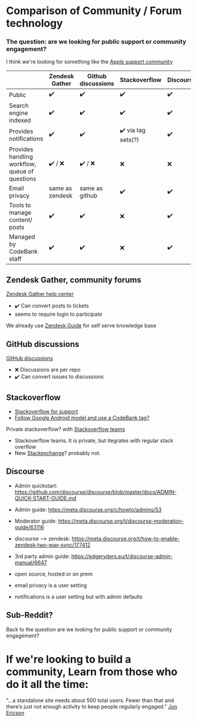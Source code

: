 
# Comparison of Community / Forum technology


### The question:  are we looking for public support or community engagement?
I think we're looking for something like the [Apple support community](https://discussions.apple.com)


|                                                | Zendesk Gather           | Github discussions       | Stackoverflow                      | Discourse          |
| ---------------------------------------------- | ------------------------ | ------------------------ | ---------------------------------- | ------------------ |
| Public                                         | :heavy_check_mark:       | :heavy_check_mark:       | :heavy_check_mark:                 | :heavy_check_mark: |
| Search engine indexed                          | :heavy_check_mark:       | :heavy_check_mark:       | :heavy_check_mark:                 | :heavy_check_mark: |
| Provides notifications                         | :heavy_check_mark:       | :heavy_check_mark:       | :heavy_check_mark: via tag sets(?) | :heavy_check_mark: |
| Provides handling workflow, queue of questions | :heavy_check_mark: / :x: | :heavy_check_mark: / :x: | :x:                                | :x:                |
| Email privacy                                  | same as zendesk          | same as github           | :heavy_check_mark:                 | :heavy_check_mark: |
| Tools to manage content/ posts                 | :heavy_check_mark:       | :heavy_check_mark:       | :x:                                | :heavy_check_mark: |
| Managed by CodeBank staff                       | :heavy_check_mark:       | :heavy_check_mark:       | :x:                                | :heavy_check_mark: |


## Zendesk Gather, community forums

[Zendesk Gather help center](https://www.zendesk.com/service/help-center/community-software/)

- :heavy_check_mark: Can convert posts to tickets
- seems to require login to participate

We already use [Zendesk Guide](https://support.zendesk.com/hc/en-us/articles/204231676) for self serve knowledge base

## GitHub discussions

[GitHub discussions](https://docs.github.com/en/discussions)

- :x: Discussions are per repo
- :heavy_check_mark: Can convert issues to discussions

## Stackoverflow

- [Stackoverflow for support](https://meta.stackoverflow.com/questions/326374/how-can-i-use-stack-overflow-to-support-our-developer-community)
- [Follow Google Android model and use a CodeBank tag?](https://android-developers.googleblog.com/2009/12/hello-stack-overflow.html)

Private stackoverflow? with [Stackoverflow teams](https://meta.stackexchange.com/questions/16054/is-stack-exchange-stack-overflow-available-for-private-or-internal-use)

- Stackoverflow teams.  It is private, but itegrates with regular stack overflow
- New [Stackexchange](https://area51.stackexchange.com)?   probably not.

## Discourse

- Admin quickstart:  https://github.com/discourse/discourse/blob/master/docs/ADMIN-QUICK-START-GUIDE.md
- Admin guide: https://meta.discourse.org/c/howto/admins/53
- Moderator guide: https://meta.discourse.org/t/discourse-moderation-guide/63116
- discourse --> zendesk: https://meta.discourse.org/t/how-to-enable-zendesk-two-way-sync/177412
- 3rd party admin guide:  https://edgeryders.eu/t/discourse-admin-manual/6647

- open source, hosted or on prem
- email privacy is a user setting
- notifications is a user setting but with admin defaults

## Sub-Reddit?

Back to the question are we looking for public support or community engagement?


# If we're looking to build a community, Learn from those who do it all the time:

"...a standalone site needs about 500 total users. Fewer than that and there’s just not enough activity to keep people regularly engaged."
[Jon Ericson](https://stackoverflow.blog/2018/05/23/how-stack-overflow-for-teams-fits-into-the-community/)
